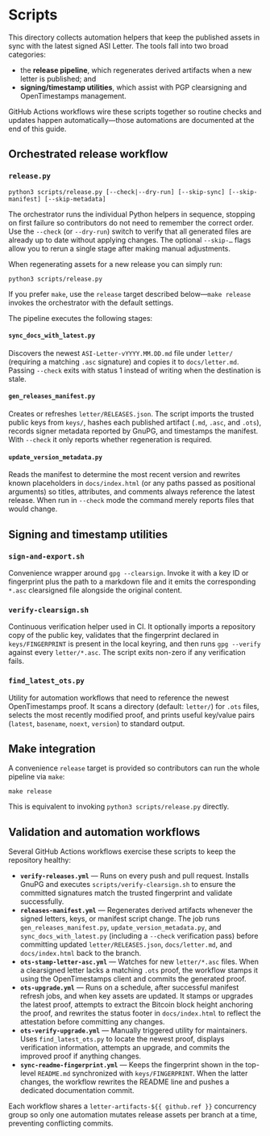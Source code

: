 # Scripts

This directory collects automation helpers that keep the published assets in
sync with the latest signed ASI Letter. The tools fall into two broad
categories:

* the **release pipeline**, which regenerates derived artifacts when a new
  letter is published; and
* **signing/timestamp utilities**, which assist with PGP clearsigning and
  OpenTimestamps management.

GitHub Actions workflows wire these scripts together so routine checks and
updates happen automatically—those automations are documented at the end of
this guide.

## Orchestrated release workflow

### `release.py`

```
python3 scripts/release.py [--check|--dry-run] [--skip-sync] [--skip-manifest] [--skip-metadata]
```

The orchestrator runs the individual Python helpers in sequence, stopping on
first failure so contributors do not need to remember the correct order. Use the
`--check` (or `--dry-run`) switch to verify that all generated files are already
up to date without applying changes. The optional `--skip-…` flags allow you to
rerun a single stage after making manual adjustments.

When regenerating assets for a new release you can simply run:

```
python3 scripts/release.py
```

If you prefer `make`, use the `release` target described below—`make release`
invokes the orchestrator with the default settings.

The pipeline executes the following stages:

#### `sync_docs_with_latest.py`

Discovers the newest `ASI-Letter-vYYYY.MM.DD.md` file under `letter/` (requiring
a matching `.asc` signature) and copies it to `docs/letter.md`. Passing
`--check` exits with status 1 instead of writing when the destination is stale.

#### `gen_releases_manifest.py`

Creates or refreshes `letter/RELEASES.json`. The script imports the trusted
public keys from `keys/`, hashes each published artifact (`.md`, `.asc`, and
`.ots`), records signer metadata reported by GnuPG, and timestamps the manifest.
With `--check` it only reports whether regeneration is required.

#### `update_version_metadata.py`

Reads the manifest to determine the most recent version and rewrites known
placeholders in `docs/index.html` (or any paths passed as positional arguments)
so titles, attributes, and comments always reference the latest release. When
run in `--check` mode the command merely reports files that would change.

## Signing and timestamp utilities

### `sign-and-export.sh`

Convenience wrapper around `gpg --clearsign`. Invoke it with a key ID or
fingerprint plus the path to a markdown file and it emits the corresponding
`*.asc` clearsigned file alongside the original content.

### `verify-clearsign.sh`

Continuous verification helper used in CI. It optionally imports a repository
copy of the public key, validates that the fingerprint declared in
`keys/FINGERPRINT` is present in the local keyring, and then runs
`gpg --verify` against every `letter/*.asc`. The script exits non-zero if any
verification fails.

### `find_latest_ots.py`

Utility for automation workflows that need to reference the newest
OpenTimestamps proof. It scans a directory (default: `letter/`) for `.ots`
files, selects the most recently modified proof, and prints useful key/value
pairs (`latest`, `basename`, `noext`, `version`) to standard output.

## Make integration

A convenience `release` target is provided so contributors can run the whole
pipeline via `make`:

```
make release
```

This is equivalent to invoking `python3 scripts/release.py` directly.

## Validation and automation workflows

Several GitHub Actions workflows exercise these scripts to keep the repository
healthy:

* **`verify-releases.yml`** — Runs on every push and pull request. Installs
  GnuPG and executes `scripts/verify-clearsign.sh` to ensure the committed
  signatures match the trusted fingerprint and validate successfully.
* **`releases-manifest.yml`** — Regenerates derived artifacts whenever the
  signed letters, keys, or manifest script change. The job runs
  `gen_releases_manifest.py`, `update_version_metadata.py`, and
  `sync_docs_with_latest.py` (including a `--check` verification pass) before
  committing updated `letter/RELEASES.json`, `docs/letter.md`, and
  `docs/index.html` back to the branch.
* **`ots-stamp-letter-asc.yml`** — Watches for new `letter/*.asc` files. When a
  clearsigned letter lacks a matching `.ots` proof, the workflow stamps it using
  the OpenTimestamps client and commits the generated proof.
* **`ots-upgrade.yml`** — Runs on a schedule, after successful manifest refresh
  jobs, and when key assets are updated. It stamps or upgrades the latest proof,
  attempts to extract the Bitcoin block height anchoring the proof, and rewrites
  the status footer in `docs/index.html` to reflect the attestation before
  committing any changes.
* **`ots-verify-upgrade.yml`** — Manually triggered utility for maintainers.
  Uses `find_latest_ots.py` to locate the newest proof, displays verification
  information, attempts an upgrade, and commits the improved proof if anything
  changes.
* **`sync-readme-fingerprint.yml`** — Keeps the fingerprint shown in the
  top-level `README.md` synchronized with `keys/FINGERPRINT`. When the latter
  changes, the workflow rewrites the README line and pushes a dedicated
  documentation commit.

Each workflow shares a `letter-artifacts-${{ github.ref }}` concurrency group so
only one automation mutates release assets per branch at a time, preventing
conflicting commits.

